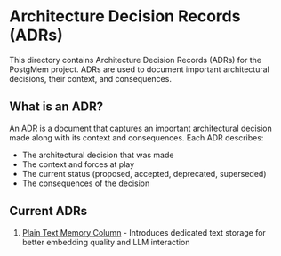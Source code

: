 # Architecture Decision Records (ADRs)

This directory contains Architecture Decision Records (ADRs) for the PostgMem project. ADRs are used to document important architectural decisions, their context, and consequences.

## What is an ADR?

An ADR is a document that captures an important architectural decision made along with its context and consequences. Each ADR describes:

- The architectural decision that was made
- The context and forces at play
- The current status (proposed, accepted, deprecated, superseded)
- The consequences of the decision

## Current ADRs

1. [Plain Text Memory Column](2025-05-21-plain-text-memory-column.md) - Introduces dedicated text storage for better embedding quality and LLM interaction 